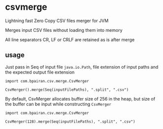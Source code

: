# csvmerge

Lightning fast Zero Copy CSV files merger for JVM

Merges input CSV files without loading them into memory

All line separators CR, LF or CRLF are retained as is after merge

## usage

Just pass in Seq of input file `java.io.Path`, file extension of input paths and the expected output file extension

```
import com.bpairan.csv.merge.CsvMerger

CsvMerger().merge(Seq(inputFilePaths), ".split", ".csv")
```

By default, CsvMerger allocates buffer size of 256 in the heap, but size of the buffer can be input while constructing `CsvMerger`

```
import com.bpairan.csv.merge.CsvMerger

CsvMerger(128).merge(Seq(inputFilePaths), ".split", ".csv")
```



